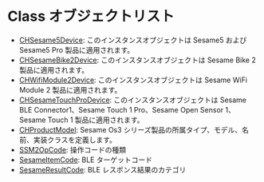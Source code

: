 Class オブジェクトリスト
===============
- [CHSesame5Device](class/CHSesame5Device.md): このインスタンスオブジェクトは Sesame5 および Sesame5 Pro 製品に適用されます。
- [CHSesameBike2Device](class/CHSesameBike2Device.md): このインスタンスオブジェクトは Sesame Bike 2 製品に適用されます。
- [CHWifiModule2Device](class/CHWifiModule2Device.md): このインスタンスオブジェクトは Sesame WiFi Module 2 製品に適用されます。
- [CHSesameTouchProDevice](class/CHSesameTouchProDevice.md): このインスタンスオブジェクトは Sesame BLE Connector1、Sesame Touch 1 Pro、Sesame Open Sensor 1、Sesame Touch 1 製品に適用されます。
- [CHProductModel](class/CHProductModel_jp.md): Sesame Os3 シリーズ製品の所属タイプ、モデル、名前、実装クラスを定義します。
- [SSM2OpCode](class/SSM2OpCode_jp.md): 操作コードの種類
- [SesameItemCode](class/SesameItemCode_jp.md): BLE ターゲットコード
- [SesameResultCode](class/SesameResultCode_jp.md): BLE レスポンス結果のカテゴリ

